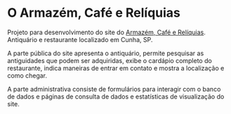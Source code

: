 O Armazém, Café e Relíquias
===========================

Projeto para desenvolvimento do site do [Armazém, Café e Relíquias](http://oarmazem.orgfree.com). Antiquário e restaurante localizado em Cunha, SP.

A parte pública do site apresenta o antiquário, permite pesquisar as antiguidades que podem ser adquiridas, exibe o cardápio completo do restaurante, indica maneiras de entrar em contato e mostra a localização e como chegar.

A parte administrativa consiste de formulários para interagir com o banco de dados e páginas de consulta de dados e estatísticas de visualização do site.